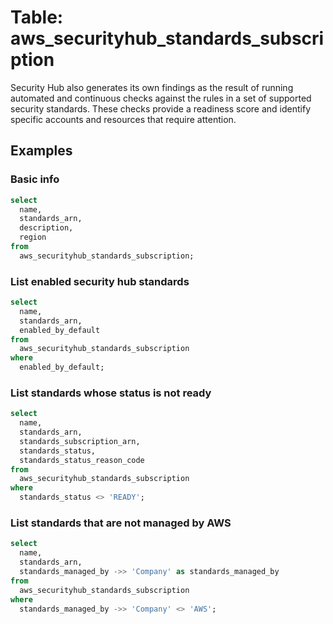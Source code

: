# Table: aws_securityhub_standards_subscription

Security Hub also generates its own findings as the result of running automated and continuous checks against the rules in a set of supported security standards. These checks provide a readiness score and identify specific accounts and resources that require attention.

## Examples

### Basic info

```sql
select
  name,
  standards_arn,
  description,
  region
from
  aws_securityhub_standards_subscription;
```


### List enabled security hub standards

```sql
select
  name,
  standards_arn,
  enabled_by_default
from
  aws_securityhub_standards_subscription
where
  enabled_by_default;
```


### List standards whose status is not ready

```sql
select
  name,
  standards_arn,
  standards_subscription_arn,
  standards_status,
  standards_status_reason_code
from
  aws_securityhub_standards_subscription
where
  standards_status <> 'READY';
```

### List standards that are not managed by AWS

```sql
select
  name,
  standards_arn,
  standards_managed_by ->> 'Company' as standards_managed_by
from
  aws_securityhub_standards_subscription
where
  standards_managed_by ->> 'Company' <> 'AWS';
```
